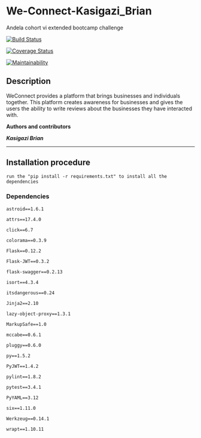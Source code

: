 # We-Connect-Kasigazi_Brian
Andela cohort vi extended bootcamp challenge

[![Build Status](https://travis-ci.org/kasigazibrian/We-Connect-Kasigazi_Brian.svg?branch=feature_challenge_2)](https://travis-ci.org/kasigazibrian/We-Connect-Kasigazi_Brian)

[![Coverage Status](https://coveralls.io/repos/github/kasigazibrian/We-Connect-Kasigazi_Brian/badge.svg?branch=master)](https://coveralls.io/github/kasigazibrian/We-Connect-Kasigazi_Brian?branch=master)

[![Maintainability](https://api.codeclimate.com/v1/badges/8cc3a4dcd5e37d903ad7/maintainability)](https://codeclimate.com/github/kasigazibrian/We-Connect-Kasigazi_Brian/maintainability)

## Description
WeConnect provides a platform that brings businesses and individuals together.
This platform creates awareness for businesses and gives the users the ability
to write reviews about the businesses they have interacted with.


**Authors and contributors**
 
 ***Kasigazi Brian***

---
## Installation procedure
```
run the "pip install -r requirements.txt" to install all the dependencies
```


### Dependencies
```
astroid==1.6.1

attrs==17.4.0

click==6.7

colorama==0.3.9

Flask==0.12.2

Flask-JWT==0.3.2

flask-swagger==0.2.13

isort==4.3.4

itsdangerous==0.24

Jinja2==2.10

lazy-object-proxy==1.3.1

MarkupSafe==1.0

mccabe==0.6.1

pluggy==0.6.0

py==1.5.2

PyJWT==1.4.2

pylint==1.8.2

pytest==3.4.1

PyYAML==3.12

six==1.11.0

Werkzeug==0.14.1

wrapt==1.10.11
```